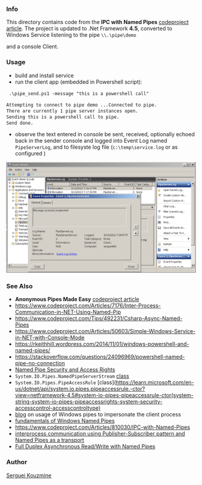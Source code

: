 ### Info

This directory contains code from the __IPC with Named Pipes__
[codeproject article](https://www.codeproject.com/Articles/810030/IPC-with-Named-Pipes).
The project is updated to .Net Framework __4.5__, converted to Windows Service listening to the pipe `\\.\pipe\demo`

and a console Client.

### Usage

  * build and install service
  * run the client app (embedded in Powershell script):
```powerhsell
 .\pipe_send.ps1 -message "this is a powershell call"
```
```text
Attempting to connect to pipe demo ...Connected to pipe.
There are currently 1 pipe server instances open.
Sending this is a powershell call to pipe.
Send done.
```
  * observe the text entered in console be sent, received, optionally echoed back in the sender console and logged into Event Log named `PipeServerLog`, and to filesyste log file (`c:\temp\service.log` or as configured   )

![eventlog](https://github.com/sergueik/powershell_samples/blob/master/external/csharp/basic-named-pipe/screenshots/capture-pipeserver-eventlog.png)

### See Also

  * __Anonymous Pipes Made Easy__ [codeproject article](https://www.codeproject.com/Articles/1087779/Anonymous-Pipes-Made-Easy)
  * https://www.codeproject.com/Articles/7176/Inter-Process-Communication-in-NET-Using-Named-Pip
  * https://www.codeproject.com/Tips/492231/Csharp-Async-Named-Pipes
  * https://www.codeproject.com/Articles/50603/Simple-Windows-Service-in-NET-with-Console-Mode
  * https://rkeithhill.wordpress.com/2014/11/01/windows-powershell-and-named-pipes/
  * https://stackoverflow.com/questions/24096969/powershell-named-pipe-no-connection
  * [Named Pipe Security and Access Rights](https://learn.microsoft.com/en-us/windows/win32/ipc/named-pipe-security-and-access-rights)
  * `System.IO.Pipes.NamedPipeServerStream` [class](https://learn.microsoft.com/en-us/dotnet/api/system.io.pipes.namedpipeserverstream?view=netframework-4.5)
  * `System.IO.Pipes.PipeAccessRule` [class](https://learn.microsoft.com/en-us/dotnet/api/system.io.pipes.pipeaccessrule.-ctor?view=netframework-4.5#system-io-pipes-pipeaccessrule-ctor(system-string-system-io-pipes-pipeaccessrights-system-security-accesscontrol-accesscontroltype)
  * [blog](https://decoder.cloud/2019/03/06/windows-named-pipes-impersonation/) on usage of Windows pipes to impersonate the client process
  * [fundamentals of Windows Named Pipes](https://versprite.com/blog/security-research/microsoft-windows-pipes-intro/)
  * https://www.codeproject.com/Articles/810030/IPC-with-Named-Pipes 
  * [interprocess communication using Publisher-Subscriber pattern and Named Pipes as a transport](https://www.codeproject.com/Articles/5282791/Interprocess-Communication-using-Publisher-Subscri)
  * [Full Duplex Asynchronous Read/Write with Named Pipes](https://www.codeproject.com/Articles/1179195/Full-Duplex-Asynchronous-Read-Write-with-Named-Pip)
### Author
[Serguei Kouzmine](kouzmine_serguei@yahoo.com)
